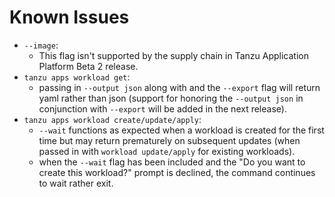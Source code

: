 # Known Issues

* `--image`:
  - This flag isn't supported by the supply chain in Tanzu Application Platform Beta 2 release.
* `tanzu apps workload get`:
  - passing in `--output json` along with and the `--export` flag will return yaml rather than json (support for honoring the `--output json` in conjunction with `--export` will be added in the next release).
* `tanzu apps workload create/update/apply`:
   - `--wait` functions as expected when a workload is created for the first time but may return prematurely on subsequent updates (when passed in with `workload update/apply` for existing workloads). 
   - when the `--wait` flag has been included and the "Do you want to create this workload?" prompt is declined, the command continues to wait rather exit.